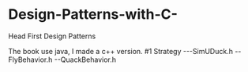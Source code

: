 # Design-Patterns-with-C-
Head First Design Patterns

The book use java, I made a c++ version.
#1 Strategy  ---SimUDuck.h
                --FlyBehavior.h
                --QuackBehavior.h
